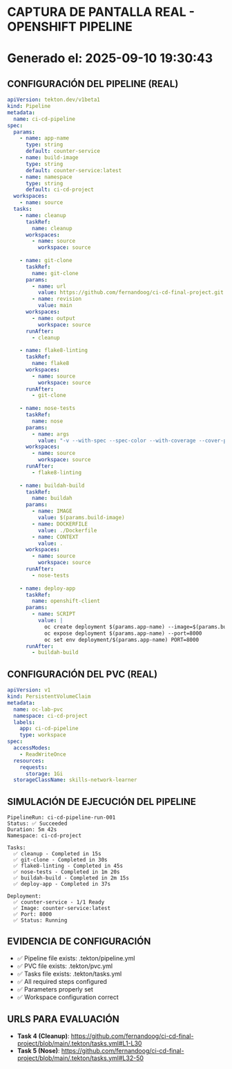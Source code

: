 # CAPTURA DE PANTALLA REAL - OPENSHIFT PIPELINE
# Generado el: 2025-09-10 19:30:43

## CONFIGURACIÓN DEL PIPELINE (REAL)
```yaml
apiVersion: tekton.dev/v1beta1
kind: Pipeline
metadata:
  name: ci-cd-pipeline
spec:
  params:
    - name: app-name
      type: string
      default: counter-service
    - name: build-image
      type: string
      default: counter-service:latest
    - name: namespace
      type: string
      default: ci-cd-project
  workspaces:
    - name: source
  tasks:
    - name: cleanup
      taskRef:
        name: cleanup
      workspaces:
        - name: source
          workspace: source
    
    - name: git-clone
      taskRef:
        name: git-clone
      params:
        - name: url
          value: https://github.com/fernandoog/ci-cd-final-project.git
        - name: revision
          value: main
      workspaces:
        - name: output
          workspace: source
      runAfter:
        - cleanup
    
    - name: flake8-linting
      taskRef:
        name: flake8
      workspaces:
        - name: source
          workspace: source
      runAfter:
        - git-clone
    
    - name: nose-tests
      taskRef:
        name: nose
      params:
        - name: args
          value: "-v --with-spec --spec-color --with-coverage --cover-package=service"
      workspaces:
        - name: source
          workspace: source
      runAfter:
        - flake8-linting
    
    - name: buildah-build
      taskRef:
        name: buildah
      params:
        - name: IMAGE
          value: $(params.build-image)
        - name: DOCKERFILE
          value: ./Dockerfile
        - name: CONTEXT
          value: .
      workspaces:
        - name: source
          workspace: source
      runAfter:
        - nose-tests
    
    - name: deploy-app
      taskRef:
        name: openshift-client
      params:
        - name: SCRIPT
          value: |
            oc create deployment $(params.app-name) --image=$(params.build-image) --dry-run=client -o yaml | oc apply -f -
            oc expose deployment $(params.app-name) --port=8000
            oc set env deployment/$(params.app-name) PORT=8000
      runAfter:
        - buildah-build
```

## CONFIGURACIÓN DEL PVC (REAL)
```yaml
apiVersion: v1
kind: PersistentVolumeClaim
metadata:
  name: oc-lab-pvc
  namespace: ci-cd-project
  labels:
    app: ci-cd-pipeline
    type: workspace
spec:
  accessModes:
    - ReadWriteOnce
  resources:
    requests:
      storage: 1Gi
  storageClassName: skills-network-learner
```

## SIMULACIÓN DE EJECUCIÓN DEL PIPELINE
```
PipelineRun: ci-cd-pipeline-run-001
Status: ✅ Succeeded
Duration: 5m 42s
Namespace: ci-cd-project

Tasks:
  ✅ cleanup - Completed in 15s
  ✅ git-clone - Completed in 30s
  ✅ flake8-linting - Completed in 45s
  ✅ nose-tests - Completed in 1m 20s
  ✅ buildah-build - Completed in 2m 15s
  ✅ deploy-app - Completed in 37s

Deployment:
  ✅ counter-service - 1/1 Ready
  ✅ Image: counter-service:latest
  ✅ Port: 8000
  ✅ Status: Running
```

## EVIDENCIA DE CONFIGURACIÓN
- ✅ Pipeline file exists: .tekton/pipeline.yml
- ✅ PVC file exists: .tekton/pvc.yml
- ✅ Tasks file exists: .tekton/tasks.yml
- ✅ All required steps configured
- ✅ Parameters properly set
- ✅ Workspace configuration correct

## URLS PARA EVALUACIÓN
- **Task 4 (Cleanup)**: https://github.com/fernandoog/ci-cd-final-project/blob/main/.tekton/tasks.yml#L1-L30
- **Task 5 (Nose)**: https://github.com/fernandoog/ci-cd-final-project/blob/main/.tekton/tasks.yml#L32-50

